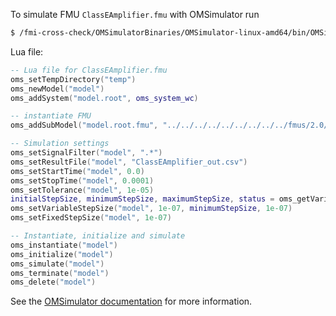 To simulate FMU `ClassEAmplifier.fmu` with OMSimulator run
```bash
$ /fmi-cross-check/OMSimulatorBinaries/OMSimulator-linux-amd64/bin/OMSimulator --stripRoot=true --skipCSVHeader=true --addParametersToCSV=true --intervals=500 --suppressPath=true --timeout=60 ClassEAmplifier.lua
```

Lua file:
```lua
-- Lua file for ClassEAmplifier.fmu
oms_setTempDirectory("temp")
oms_newModel("model")
oms_addSystem("model.root", oms_system_wc)

-- instantiate FMU
oms_addSubModel("model.root.fmu", "../../../../../../../../../fmus/2.0/cs/linux64/AMESim/15/ClassEAmplifier/ClassEAmplifier.fmu")

-- Simulation settings
oms_setSignalFilter("model", ".*")
oms_setResultFile("model", "ClassEAmplifier_out.csv")
oms_setStartTime("model", 0.0)
oms_setStopTime("model", 0.0001)
oms_setTolerance("model", 1e-05)
initialStepSize, minimumStepSize, maximumStepSize, status = oms_getVariableStepSize("model")
oms_setVariableStepSize("model", 1e-07, minimumStepSize, 1e-07)
oms_setFixedStepSize("model", 1e-07)

-- Instantiate, initialize and simulate
oms_instantiate("model")
oms_initialize("model")
oms_simulate("model")
oms_terminate("model")
oms_delete("model")
```

See the [OMSimulator documentation](https://openmodelica.org/doc/OMSimulator/master/html/index.html) for more information.